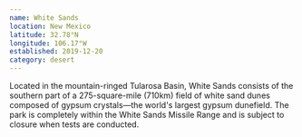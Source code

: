 ```yaml
---
name: White Sands
location: New Mexico
latitude: 32.78°N
longitude: 106.17°W
established: 2019-12-20
category: desert
---
```


Located in the mountain-ringed Tularosa Basin, White Sands consists of the southern part of a 275-square-mile (710km) field of white sand dunes composed of gypsum crystals—the world's largest gypsum dunefield. The park is completely within the White Sands Missile Range and is subject to closure when tests are conducted.
